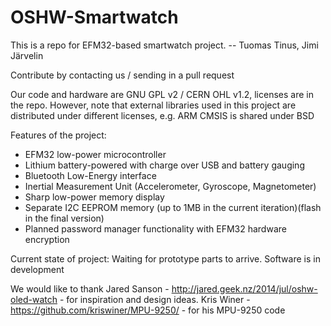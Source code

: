# OSHW-Smartwatch
This is a repo for EFM32-based smartwatch project.
-- Tuomas Tinus, Jimi Järvelin

Contribute by contacting us / sending in a pull request

Our code and hardware are GNU GPL v2 / CERN OHL v1.2, licenses are in the repo. 
However, note that external libraries used in this project are distributed under different licenses, e.g. ARM CMSIS is shared under BSD

Features of the project: 
 - EFM32 low-power microcontroller
 - Lithium battery-powered with charge over USB and battery gauging
 - Bluetooth Low-Energy interface
 - Inertial Measurement Unit (Accelerometer, Gyroscope, Magnetometer)
 - Sharp low-power memory display
 - Separate I2C EEPROM memory (up to 1MB in the current iteration)(flash in the final version)
 - Planned password manager functionality with EFM32 hardware encryption

Current state of project: Waiting for prototype parts to arrive. Software is in development

We would like to thank Jared Sanson - http://jared.geek.nz/2014/jul/oshw-oled-watch - for inspiration and design ideas.
Kris Winer - https://github.com/kriswiner/MPU-9250/ - for his MPU-9250 code
